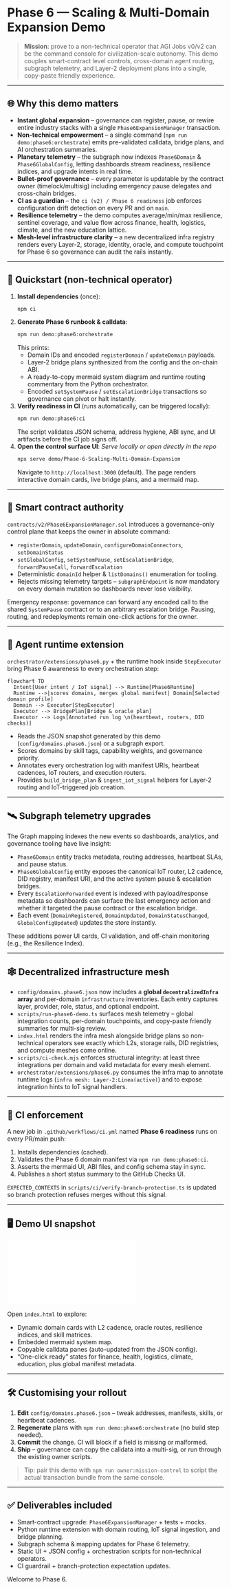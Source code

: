 # Phase 6 — Scaling & Multi-Domain Expansion Demo

> **Mission**: prove to a non-technical operator that AGI Jobs v0/v2 can be the command console for civilization-scale autonomy. This demo couples smart-contract level controls, cross-domain agent routing, subgraph telemetry, and Layer-2 deployment plans into a single, copy-paste friendly experience.

---

## 🌐 Why this demo matters

* **Instant global expansion** – governance can register, pause, or rewire entire industry stacks with a single `Phase6ExpansionManager` transaction.
* **Non-technical empowerment** – a single command (`npm run demo:phase6:orchestrate`) emits pre-validated calldata, bridge plans, and AI orchestration summaries.
* **Planetary telemetry** – the subgraph now indexes `Phase6Domain` & `Phase6GlobalConfig`, letting dashboards stream readiness, resilience indices, and upgrade intents in real time.
* **Bullet-proof governance** – every parameter is updatable by the contract owner (timelock/multisig) including emergency pause delegates and cross-chain bridges.
* **CI as a guardian** – the `ci (v2) / Phase 6 readiness` job enforces configuration drift detection on every PR and on `main`.
* **Resilience telemetry** – the demo computes average/min/max resilience, sentinel coverage, and value flow across finance, health, logistics, climate, and the new education lattice.
* **Mesh-level infrastructure clarity** – a new decentralized infra registry renders every Layer-2, storage, identity, oracle, and compute touchpoint for Phase 6 so governance can audit the rails instantly.

---

## 🧭 Quickstart (non-technical operator)

1. **Install dependencies** (once):
   ```bash
   npm ci
   ```
2. **Generate Phase 6 runbook & calldata**:
   ```bash
   npm run demo:phase6:orchestrate
   ```
   This prints:
   * Domain IDs and encoded `registerDomain` / `updateDomain` payloads.
   * Layer-2 bridge plans synthesized from the config and the on-chain ABI.
   * A ready-to-copy mermaid system diagram and runtime routing commentary from the Python orchestrator.
   * Encoded `setSystemPause` / `setEscalationBridge` transactions so governance can pivot or halt instantly.
3. **Verify readiness in CI** (runs automatically, can be triggered locally):
   ```bash
   npm run demo:phase6:ci
   ```
   The script validates JSON schema, address hygiene, ABI sync, and UI artifacts before the CI job signs off.
4. **Open the control surface UI**:
   *Serve locally or open directly in the repo*
   ```bash
   npx serve demo/Phase-6-Scaling-Multi-Domain-Expansion
   ```
   Navigate to `http://localhost:3000` (default). The page renders interactive domain cards, live bridge plans, and a mermaid map.

---

## 🧱 Smart contract authority

`contracts/v2/Phase6ExpansionManager.sol` introduces a governance-only control plane that keeps the owner in absolute command:

* `registerDomain`, `updateDomain`, `configureDomainConnectors`, `setDomainStatus`
* `setGlobalConfig`, `setSystemPause`, `setEscalationBridge`, `forwardPauseCall`, `forwardEscalation`
* Deterministic `domainId` helper & `listDomains()` enumeration for tooling.
* Rejects missing telemetry targets – `subgraphEndpoint` is now mandatory on every domain mutation so dashboards never lose visibility.

Emergency response: governance can forward any encoded call to the shared `SystemPause` contract or to an arbitrary escalation bridge. Pausing, routing, and redeployments remain one-click actions for the owner.

---

## 🧠 Agent runtime extension

`orchestrator/extensions/phase6.py` + the runtime hook inside `StepExecutor` bring Phase 6 awareness to every orchestration step:

```mermaid
flowchart TD
  Intent[User intent / IoT signal] --> Runtime[Phase6Runtime]
  Runtime -->|scores domains, merges global manifest| Domain[Selected domain profile]
  Domain --> Executor[StepExecutor]
  Executor --> BridgePlan[Bridge & oracle plan]
  Executor --> Logs[Annotated run log \n(heartbeat, routers, DID checks)]
```

* Reads the JSON snapshot generated by this demo (`config/domains.phase6.json`) or a subgraph export.
* Scores domains by skill tags, capability weights, and governance priority.
* Annotates every orchestration log with manifest URIs, heartbeat cadences, IoT routers, and execution routers.
* Provides `build_bridge_plan` & `ingest_iot_signal` helpers for Layer-2 routing and IoT-triggered job creation.

---

## 🛰️ Subgraph telemetry upgrades

The Graph mapping indexes the new events so dashboards, analytics, and governance tooling have live insight:

* `Phase6Domain` entity tracks metadata, routing addresses, heartbeat SLAs, and pause status.
* `Phase6GlobalConfig` entity exposes the canonical IoT router, L2 cadence, DID registry, manifest URI, and the active system pause & escalation bridges.
* Every `EscalationForwarded` event is indexed with payload/response metadata so dashboards can surface the last emergency action and whether it targeted the pause contract or the escalation bridge.
* Each event (`DomainRegistered`, `DomainUpdated`, `DomainStatusChanged`, `GlobalConfigUpdated`) updates the store instantly.

These additions power UI cards, CI validation, and off-chain monitoring (e.g., the Resilience Index).

---

## 🕸️ Decentralized infrastructure mesh

* `config/domains.phase6.json` now includes a **global `decentralizedInfra` array** and per-domain `infrastructure` inventories. Each entry captures layer, provider, role, status, and optional endpoint.
* `scripts/run-phase6-demo.ts` surfaces mesh telemetry – global integration counts, per-domain touchpoints, and copy-paste friendly summaries for multi-sig review.
* `index.html` renders the infra mesh alongside bridge plans so non-technical operators see exactly which L2s, storage rails, DID registries, and compute meshes come online.
* `scripts/ci-check.mjs` enforces structural integrity: at least three integrations per domain and valid metadata for every mesh element.
* `orchestrator/extensions/phase6.py` consumes the infra map to annotate runtime logs (`infra mesh: Layer-2:Linea(active)`) and to expose integration hints to IoT signal handlers.

---

## 🔁 CI enforcement

A new job in `.github/workflows/ci.yml` named **Phase 6 readiness** runs on every PR/main push:

1. Installs dependencies (cached).
2. Validates the Phase 6 domain manifest via `npm run demo:phase6:ci`.
3. Asserts the mermaid UI, ABI files, and config schema stay in sync.
4. Publishes a short status summary to the GitHub Checks UI.

`EXPECTED_CONTEXTS` in `scripts/ci/verify-branch-protection.ts` is updated so branch protection refuses merges without this signal.

---

## 🖥️ Demo UI snapshot

![Phase 6 control surface](./index.html)

Open `index.html` to explore:

* Dynamic domain cards with L2 cadence, oracle routes, resilience indices, and skill matrices.
* Embedded mermaid system map.
* Copyable calldata panes (auto-updated from the JSON config).
* “One-click ready” states for finance, health, logistics, climate, education, plus global manifest metadata.

---

## 🛠️ Customising your rollout

1. **Edit** `config/domains.phase6.json` – tweak addresses, manifests, skills, or heartbeat cadences.
2. **Regenerate** plans with `npm run demo:phase6:orchestrate` (no build step needed).
3. **Commit** the change. CI will block if a field is missing or malformed.
4. **Ship** – governance can copy the calldata into a multi-sig, or run through the existing owner scripts.

> Tip: pair this demo with `npm run owner:mission-control` to script the actual transaction bundle from the same console.

---

## ✅ Deliverables included

* Smart-contract upgrade: `Phase6ExpansionManager` + tests + mocks.
* Python runtime extension with domain routing, IoT signal ingestion, and bridge planning.
* Subgraph schema & mapping updates for Phase 6 telemetry.
* Static UI + JSON config + orchestration scripts for non-technical operators.
* CI guardrail + branch-protection expectation updates.

Welcome to Phase 6.
